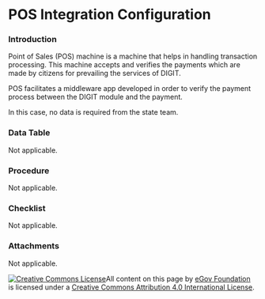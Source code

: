 # POS Integration Configuration

### Introduction

Point of Sales \(POS\) machine is a machine that helps in handling transaction processing. This machine accepts and verifies the payments which are made by citizens for prevailing the services of DIGIT.

POS facilitates a middleware app developed in order to verify the payment process between the DIGIT module and the payment.

In this case, no data is required from the state team.

### Data Table

Not applicable.

### Procedure

Not applicable.

### Checklist

Not applicable.

### Attachments

Not applicable.



 [![Creative Commons License](https://i.creativecommons.org/l/by/4.0/80x15.png)​](http://creativecommons.org/licenses/by/4.0/)All content on this page by [eGov Foundation](https://egov.org.in/) is licensed under a [Creative Commons Attribution 4.0 International License](http://creativecommons.org/licenses/by/4.0/).

